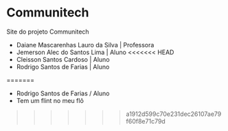 # Communitech

Site do projeto Communitech

- Daiane Mascarenhas Lauro da Silva | Professora
- Jemerson Alec do Santos Lima | Aluno
<<<<<<< HEAD
- Cleisson Santos Cardoso | Aluno
- Rodrigo Santos de Farias | Aluno

=======
- Rodrigo Santos de Farias / Aluno
- Tem um flint no meu flô
>>>>>>> a1912d599c70e231dec26107ae79f60f8e71c79d
 
